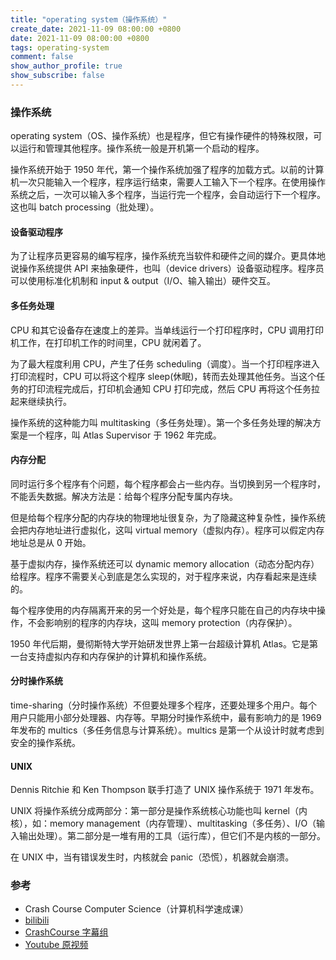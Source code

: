 ```yaml
---
title: "operating system（操作系统）"
create_date: 2021-11-09 08:00:00 +0800
date: 2021-11-09 08:00:00 +0800
tags: operating-system
comment: false
show_author_profile: true
show_subscribe: false
---
```


### 操作系统

operating system（OS、操作系统）也是程序，但它有操作硬件的特殊权限，可以运行和管理其他程序。操作系统一般是开机第一个启动的程序。

操作系统开始于 1950 年代，第一个操作系统加强了程序的加载方式。以前的计算机一次只能输入一个程序，程序运行结束，需要人工输入下一个程序。在使用操作系统之后，一次可以输入多个程序，当运行完一个程序，会自动运行下一个程序。这也叫 batch processing（批处理）。

#### 设备驱动程序

为了让程序员更容易的编写程序，操作系统充当软件和硬件之间的媒介。更具体地说操作系统提供 API 来抽象硬件，也叫（device drivers）设备驱动程序。程序员可以使用标准化机制和 input & output（I/O、输入输出）硬件交互。

#### 多任务处理

CPU 和其它设备存在速度上的差异。当单线运行一个打印程序时，CPU 调用打印机工作，在打印机工作的时间里，CPU 就闲着了。

为了最大程度利用 CPU，产生了任务 scheduling（调度）。当一个打印程序进入打印流程时，CPU 可以将这个程序 sleep(休眠)，转而去处理其他任务。当这个任务的打印流程完成后，打印机会通知 CPU 打印完成，然后 CPU 再将这个任务拉起来继续执行。

操作系统的这种能力叫 multitasking（多任务处理）。第一个多任务处理的解决方案是一个程序，叫 Atlas Supervisor 于 1962 年完成。

#### 内存分配

同时运行多个程序有个问题，每个程序都会占一些内存。当切换到另一个程序时，不能丢失数据。解决方法是：给每个程序分配专属内存块。

但是给每个程序分配的内存块的物理地址很复杂，为了隐藏这种复杂性，操作系统会把内存地址进行虚拟化，这叫 virtual memory（虚拟内存）。程序可以假定内存地址总是从 0 开始。

基于虚拟内存，操作系统还可以 dynamic memory allocation（动态分配内存）给程序。程序不需要关心到底是怎么实现的，对于程序来说，内存看起来是连续的。

每个程序使用的内存隔离开来的另一个好处是，每个程序只能在自己的内存块中操作，不会影响别的程序的内存块，这叫 memory protection（内存保护）。

1950 年代后期，曼彻斯特大学开始研发世界上第一台超级计算机 Atlas。它是第一台支持虚拟内存和内存保护的计算机和操作系统。

#### 分时操作系统

time-sharing（分时操作系统）不但要处理多个程序，还要处理多个用户。每个用户只能用小部分处理器、内存等。早期分时操作系统中，最有影响力的是 1969 年发布的 multics（多任务信息与计算系统）。multics 是第一个从设计时就考虑到安全的操作系统。

#### UNIX

Dennis Ritchie 和 Ken Thompson 联手打造了 UNIX 操作系统于 1971 年发布。

UNIX 将操作系统分成两部分：第一部分是操作系统核心功能也叫 kernel（内核），如：memory management（内存管理）、multitasking（多任务）、I/O（输入输出处理）。第二部分是一堆有用的工具（运行库），但它们不是内核的一部分。

在 UNIX 中，当有错误发生时，内核就会 panic（恐慌），机器就会崩溃。

### 参考

- Crash Course Computer Science（计算机科学速成课）
- [bilibili](https://www.bilibili.com/video/BV1EW411u7th)
- [CrashCourse 字幕组](https://github.com/1c7/crash-course-computer-science-chinese)
- [Youtube 原视频](https://www.youtube.com/playlist?list=PL8dPuuaLjXtNlUrzyH5r6jN9ulI)